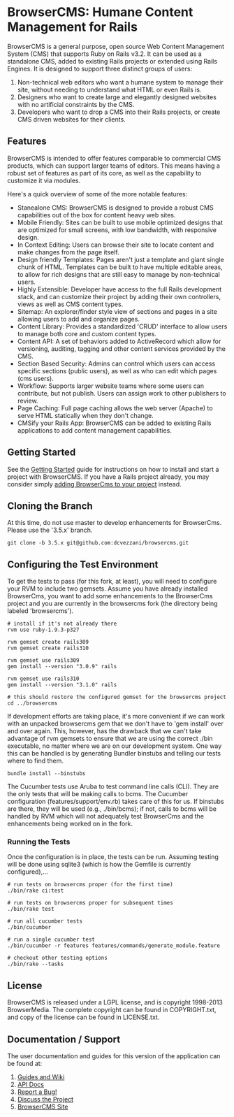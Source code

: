 # BrowserCMS: Humane Content Management for Rails

BrowserCMS is a general purpose, open source Web Content Management System (CMS) that supports Ruby on Rails v3.2. It can be used as a standalone CMS, added to existing Rails projects or extended using Rails Engines. It is designed to support three distinct groups of users:

1. Non-technical web editors who want a humane system to manage their site, without needing to understand what HTML or even Rails is.
2. Designers who want to create large and elegantly designed websites with no artificial constraints by the CMS.
3. Developers who want to drop a CMS into their Rails projects, or create CMS driven websites for their clients.

## Features
BrowserCMS is intended to offer features comparable to commercial CMS products, which can support larger teams of editors. This means having a robust set of features as part of its core, as well as the capability to customize it via modules.

Here's a quick overview of some of the more notable features:

* Stanealone CMS: BrowserCMS is designed to provide a robust CMS capabilities out of the box for content heavy web sites.
* Mobile Friendly: Sites can be built to use mobile optimized designs that are optimized for small screens, with low bandwidth, with responsive design.
* In Context Editing: Users can browse their site to locate content and make changes from the page itself.
* Design friendly Templates: Pages aren't just a template and giant single chunk of HTML. Templates can be built to have multiple editable areas, to allow for rich designs that are still easy to manage by non-technical users.
* Highly Extensible: Developer have access to the full Rails development stack, and can customize their project by adding their own controllers, views as well as CMS content types.
* Sitemap: An explorer/finder style view of sections and pages in a site allowing users to add and organize pages.
* Content Library: Provides a standardized 'CRUD' interface to allow users to manage both core and custom content types.
* Content API: A set of behaviors added to ActiveRecord which allow for versioning, auditing, tagging and other content services provided by the CMS.
* Section Based Security: Admins can control which users can access specific sections (public users), as well as who can edit which pages (cms users).
* Workflow: Supports larger website teams where some users can contribute, but not publish. Users can assign work to other publishers to review.
* Page Caching: Full page caching allows the web server (Apache) to serve HTML statically when they don't change.
* CMSify your Rails App: BrowserCMS can be added to existing Rails applications to add content management capabilities.

## Getting Started
See the [Getting Started](https://github.com/browsermedia/browsercms/wiki/Getting-Started) guide for instructions on how to install and start a project with BrowserCMS.  If you have a Rails project already, you may consider simply [adding BrowserCms to your project](https://github.com/browsermedia/browsercms/wiki/Adding-BrowserCMS-to-an-existing-Rails-project) instead.

## Cloning the Branch
At this time, do not use master to develop enhancements for BrowserCms.  Please use the '3.5.x' branch.

    git clone -b 3.5.x git@github.com:dcvezzani/browsercms.git

## Configuring the Test Environment
To get the tests to pass (for this fork, at least), you will need to configure your RVM to include two gemsets.  Assume you have already installed BrowserCms, you want to add some enhancements to the BrowserCms project and you are currently in the browsercms fork (the directory being labeled 'browsercms').

    # install if it's not already there
    rvm use ruby-1.9.3-p327

    rvm gemset create rails309
    rvm gemset create rails310

    rvm gemset use rails309
    gem install --version "3.0.9" rails

    rvm gemset use rails310
    gem install --version "3.1.0" rails

    # this should restore the configured gemset for the browsercms project
    cd ../browsercms

If development efforts are taking place, it's more convenient if we can work with an unpacked browsercms gem that we don't have to 'gem install' over and over again.  This, however, has the drawback that we can't take advantage of rvm gemsets to ensure that we are using the correct ./bin executable, no matter where we are on our development system.  One way this can be handled is by generating Bundler binstubs and telling our tests where to find them.

    bundle install --binstubs

The Cucumber tests use Aruba to test command line calls (CLI).  They are the only tests that will be making calls to bcms.  The Cucumber configuration (features/support/env.rb) takes care of this for us.  If binstubs are there, they will be used (e.g., ./bin/bcms); if not, calls to bcms will be handled by RVM which will not adequately test BrowserCms and the enhancements being worked on in the fork.

### Running the Tests
Once the configuration is in place, the tests can be run.  Assuming testing will be done using sqlite3 (which is how the Gemfile is currently configured),...

    # run tests on browsercms proper (for the first time)
    ./bin/rake ci:test

    # run tests on browsercms proper for subsequent times
    ./bin/rake test

    # run all cucumber tests
    ./bin/cucumber

    # run a single cucumber test
    ./bin/cucumber -r features features/commands/generate_module.feature

    # checkout other testing options
    ./bin/rake --tasks

## License
BrowserCMS is released under a LGPL license, and is copyright 1998-2013 BrowserMedia. The complete copyright can be found in COPYRIGHT.txt, and copy of the license can be found in LICENSE.txt.

## Documentation / Support
The user documentation and guides for this version of the application can be found at:

1. [Guides and Wiki](http://wiki.github.com/browsermedia/browsercms)
2. [API Docs](http://rubydoc.info/gems/browsercms/)
3. [Report a Bug!](https://github.com/browsermedia/browsercms/issues)
4. [Discuss the Project](http://groups.google.com/group/browsercms)
5. [BrowserCMS Site](http://browsercms.org)
